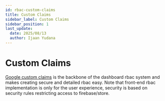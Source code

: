 ```yaml
---
id: rbac-custom-claims
title: Custom Claims
sidebar_label: Custom Claims
sidebar_position: 1
last_update:
  date: 2025/08/13
  author: Ijaan Yudana
---
```


# Custom Claims

[Google custom claims](https://cloud.google.com/identity-platform/docs/how-to-configure-custom-claims) is the backbone of the dashboard rbac system and makes creating secure and detailed rbac easy. Note that front-end rbac implementation is only for the user experience, security is based on security rules restricting access to firebase/store.
